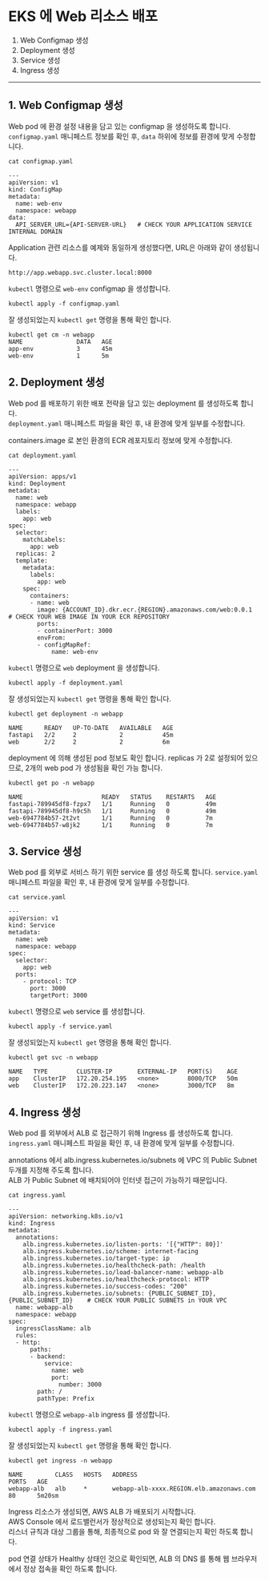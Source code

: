 # EKS 에 Web 리소스 배포

1. Web Configmap 생성
2. Deployment 생성
3. Service 생성
4. Ingress 생성

---
## 1. Web Configmap 생성

Web pod 에 환경 설정 내용을 담고 있는 configmap 을 생성하도록 합니다.  
`configmap.yaml` 매니페스트 정보를 확인 후, `data` 하위에 정보를 환경에 맞게 수정합니다. 

```
cat configmap.yaml

---
apiVersion: v1
kind: ConfigMap 
metadata:
  name: web-env
  namespace: webapp
data: 
  API_SERVER_URL={API-SERVER-URL}   # CHECK YOUR APPLICATION SERVICE INTERNAL DOMAIN
```

Application 관련 리소스를 예제와 동일하게 생성했다면, URL은 아래와 같이 생성됩니다.  

```
http://app.webapp.svc.cluster.local:8000
```

`kubectl` 명령으로 `web-env` configmap 을 생성합니다.  
```
kubectl apply -f configmap.yaml
```

잘 생성되었는지 `kubectl get` 명령을 통해 확인 합니다. 
```
kubectl get cm -n webapp
NAME               DATA   AGE
app-env            3      45m
web-env            1      5m
```


## 2. Deployment 생성

Web pod 를 배포하기 위한 배포 전략을 담고 있는 deployment 를 생성하도록 합니다.  
`deployment.yaml` 매니페스트 파일을 확인 후, 내 환경에 맞게 일부를 수정합니다.   

containers.image 로 본인 환경의 ECR 레포지토리 정보에 맞게 수정합니다. 

```
cat deployment.yaml

---
apiVersion: apps/v1
kind: Deployment
metadata:
  name: web
  namespace: webapp
  labels:
    app: web
spec:
  selector:
    matchLabels:
      app: web
  replicas: 2
  template:
    metadata:
      labels:
        app: web
    spec:
      containers:
      - name: web
        image: {ACCOUNT_ID}.dkr.ecr.{REGION}.amazonaws.com/web:0.0.1    # CHECK YOUR WEB IMAGE IN YOUR ECR REPOSITORY
        ports:
        - containerPort: 3000
        envFrom:
        - configMapRef:
            name: web-env
```

`kubectl` 명령으로 `web` deployment 을 생성합니다.  
```
kubectl apply -f deployment.yaml
```

잘 생성되었는지 `kubectl get` 명령을 통해 확인 합니다. 
```
kubectl get deployment -n webapp

NAME      READY   UP-TO-DATE   AVAILABLE   AGE
fastapi   2/2     2            2           45m
web       2/2     2            2           6m
```

deployment 에 의해 생성된 pod 정보도 확인 합니다. replicas 가 2로 설정되어 있으므로, 2개의 web pod 가 생성됨을 확인 가능 합니다.  

```
kubectl get po -n webapp

NAME                      READY   STATUS    RESTARTS   AGE
fastapi-789945df8-fzpx7   1/1     Running   0          49m
fastapi-789945df8-h9c5h   1/1     Running   0          49m
web-6947784b57-2t2vt      1/1     Running   0          7m
web-6947784b57-w8jk2      1/1     Running   0          7m
```


## 3. Service 생성

Web pod 를 외부로 서비스 하기 위한 service 를 생성 하도록 합니다. 
`service.yaml` 매니페스트 파일을 확인 후, 내 환경에 맞게 일부를 수정합니다.   

```
cat service.yaml

---
apiVersion: v1
kind: Service
metadata:
  name: web
  namespace: webapp
spec:
  selector:
    app: web
  ports:
    - protocol: TCP
      port: 3000
      targetPort: 3000

```

`kubectl` 명령으로 `web` service 를 생성합니다.  

```
kubectl apply -f service.yaml
```

잘 생성되었는지 `kubectl get` 명령을 통해 확인 합니다. 
```
kubectl get svc -n webapp

NAME   TYPE        CLUSTER-IP       EXTERNAL-IP   PORT(S)    AGE
app    ClusterIP   172.20.254.195   <none>        8000/TCP   50m
web    ClusterIP   172.20.223.147   <none>        3000/TCP   8m
```


## 4. Ingress 생성

Web pod 를 외부에서 ALB 로 접근하기 위해 Ingress 를 생성하도록 합니다.  
`ingress.yaml` 매니페스트 파일을 확인 후, 내 환경에 맞게 일부를 수정합니다.   

annotations 에서 alb.ingress.kubernetes.io/subnets 에 VPC 의 Public Subnet 두개를 지정해 주도록 합니다.  
ALB 가 Public Subnet 에 배치되어야 인터넷 접근이 가능하기 때문입니다.  



```
cat ingress.yaml

---
apiVersion: networking.k8s.io/v1
kind: Ingress
metadata:
  annotations:
    alb.ingress.kubernetes.io/listen-ports: '[{"HTTP": 80}]'
    alb.ingress.kubernetes.io/scheme: internet-facing
    alb.ingress.kubernetes.io/target-type: ip
    alb.ingress.kubernetes.io/healthcheck-path: /health
    alb.ingress.kubernetes.io/load-balancer-name: webapp-alb
    alb.ingress.kubernetes.io/healthcheck-protocol: HTTP
    alb.ingress.kubernetes.io/success-codes: "200"
    alb.ingress.kubernetes.io/subnets: {PUBLIC_SUBNET_ID},{PUBLIC_SUBNET_ID}    # CHECK YOUR PUBLIC SUBNETS in YOUR VPC
  name: webapp-alb
  namespace: webapp
spec:
  ingressClassName: alb
  rules:
  - http:
      paths:
      - backend:
          service:
            name: web
            port:
              number: 3000
        path: /
        pathType: Prefix
```

`kubectl` 명령으로 `webapp-alb` ingress 를 생성합니다.  
```
kubectl apply -f ingress.yaml
```

잘 생성되었는지 `kubectl get` 명령을 통해 확인 합니다. 
```
kubectl get ingress -n webapp

NAME         CLASS   HOSTS   ADDRESS                                            PORTS   AGE
webapp-alb   alb     *       webapp-alb-xxxx.REGION.elb.amazonaws.com   80      5m20sm
```

Ingress 리소스가 생성되면, AWS ALB 가 배포되기 시작합니다.  
AWS Console 에서 로드밸런서가 정상적으로 생성되는지 확인 합니다.  
리스너 규칙과 대상 그룹을 통해, 최종적으로 pod 와 잘 연결되는지 확인 하도록 합니다.  

pod 연결 상태가 Healthy 상태인 것으로 확인되면, ALB 의 DNS 를 통해 웹 브라우저에서 정상 접속을 확인 하도록 합니다.  